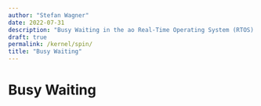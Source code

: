 ```yaml
---
author: "Stefan Wagner"
date: 2022-07-31
description: "Busy Waiting in the ao Real-Time Operating System (RTOS)."
draft: true
permalink: /kernel/spin/
title: "Busy Waiting"
---
```


# Busy Waiting
